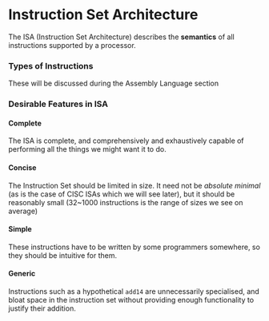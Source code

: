 # Instruction Set Architecture
The ISA (Instruction Set Architecture) describes the **semantics** of all instructions supported by a processor. 

### Types of Instructions
These will be discussed during the Assembly Language section

### Desirable Features in ISA
#### Complete
The ISA is complete, and comprehensively and exhaustively capable of performing all the things we might want it to do.

#### Concise
The Instruction Set should be limited in size. It need not be *absolute minimal* (as is the case of CISC ISAs which we will see later), but it should be reasonably small (32~1000 instructions is the range of sizes we see on average)

#### Simple
These instructions have to be written by some programmers somewhere, so they should be intuitive for them.

#### Generic
Instructions such as a hypothetical `add14` are unnecessarily specialised, and bloat space in the instruction set without providing enough functionality to justify their addition.
